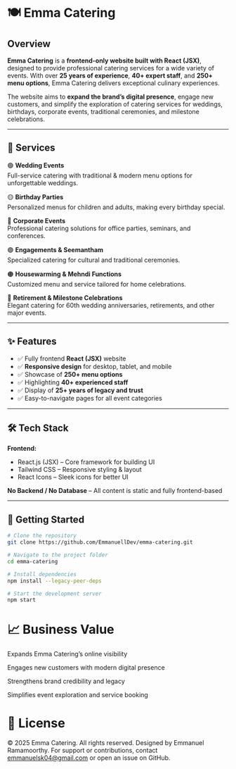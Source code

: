 # 🍽️ Emma Catering

## Overview
**Emma Catering** is a **frontend-only website built with React (JSX)**, designed to provide professional catering services for a wide variety of events. With over **25 years of experience**, **40+ expert staff**, and **250+ menu options**, Emma Catering delivers exceptional culinary experiences.  

The website aims to **expand the brand’s digital presence**, engage new customers, and simplify the exploration of catering services for weddings, birthdays, corporate events, traditional ceremonies, and milestone celebrations.

---

## 🎉 Services

🟢 **Wedding Events**  
Full-service catering with traditional & modern menu options for unforgettable weddings.  

🟡 **Birthday Parties**  
Personalized menus for children and adults, making every birthday special.  

🔵 **Corporate Events**  
Professional catering solutions for office parties, seminars, and conferences.  

🟣 **Engagements & Seemantham**  
Specialized catering for cultural and traditional ceremonies.  

🟠 **Housewarming & Mehndi Functions**  
Customized menu and service tailored for home celebrations.  

🔴 **Retirement & Milestone Celebrations**  
Elegant catering for 60th wedding anniversaries, retirements, and other major events.  

---

## ✨ Features

- ✅ Fully frontend **React (JSX)** website  
- ✅ **Responsive design** for desktop, tablet, and mobile  
- ✅ Showcase of **250+ menu options**  
- ✅ Highlighting **40+ experienced staff**  
- ✅ Display of **25+ years of legacy and trust**  
- ✅ Easy-to-navigate pages for all event categories  

---

## 🛠️ Tech Stack

**Frontend:**  
- React.js (JSX) – Core framework for building UI  
- Tailwind CSS – Responsive styling & layout  
- React Icons – Sleek icons for better UI  

**No Backend / No Database** – All content is static and fully frontend-based  

---

## 🚀 Getting Started

```bash
# Clone the repository
git clone https://github.com/EmmanuellDev/emma-catering.git

# Navigate to the project folder
cd emma-catering

# Install dependencies
npm install --legacy-peer-deps

# Start the development server
npm start

```

# 📈 Business Value

Expands Emma Catering’s online visibility

Engages new customers with modern digital presence

Strengthens brand credibility and legacy

Simplifies event exploration and service booking

# 📜 License

© 2025 Emma Catering. All rights reserved. Designed by Emmanuel Ramamoorthy.
For support or contributions, contact emmanuelsk04@gmail.com or open an issue on GitHub.
